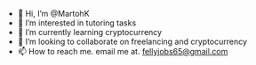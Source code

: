 - 👋 Hi, I’m @MartohK
- 👀 I’m interested in tutoring  tasks
- 🌱 I’m currently learning cryptocurrency
- 💞️ I’m looking to collaborate on freelancing and cryptocurrency
- 📫 How to reach me. email me at. fellyjobs65@gmail.com

<!---
MartohK/MartohK is a ✨ special ✨ repository because its `README.md` (this file) appears on your GitHub profile.
You can click the Preview link to take a look at your changes.
--->

